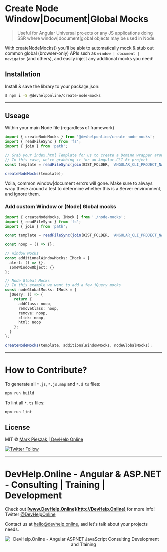 # Create Node Window|Document|Global Mocks

> Useful for Angular Universal projects or any JS applications doing SSR where window|document|global objects may be used in Node. 

With createNodeMocks() you'll be able to automatically mock & stub out common global (browser-only) APIs such as `window | document | navigator` (and others), and easily inject any additional mocks you need! 

## Installation

Install & save the library to your package.json:

```bash
$ npm i -S @devhelponline/create-node-mocks
```

---

## Useage

Within your main Node file (regardless of framework)

```typescript
import { createNodeMocks } from '@devhelponline/create-node-mocks';
import { readFileSync } from 'fs';
import { join } from 'path';

// Grab your index.html Template for us to create a Domino wrapper around
// In this case, we're grabbing it for an Angular-CLI 6+ project
const template = readFileSync(join(DIST_FOLDER, 'ANGULAR_CLI_PROJECT_NAME', 'index.html')).toString();

createNodeMocks(template);
```

Voila, common window|document errors will gone. 
Make sure to always wrap these around a test to determine whether this is a Server 
environment, and ignore them.

### Add custom Window or (Node) Global mocks

```typescript
import { createNodeMocks, IMock } from './node-mocks';
import { readFileSync } from 'fs';
import { join } from 'path';

const template = readFileSync(join(DIST_FOLDER, 'ANGULAR_CLI_PROJECT_NAME', 'index.html')).toString();

const noop = () => {};

// Window Mocks
const additionalWindowMocks: IMock = {
  alert: () => {},
  someWindowObject: {}
};

// Node Global Mocks
// In this example we want to add a few jQuery mocks
const nodeGlobalMocks: IMock = {
  jQuery: () => {
    return {
      addClass: noop,
      removeClass: noop,
      remove: noop,
      click: noop,
      html: noop
    };
  }
};

createNodeMocks(template, additionalWindowMocks, nodeGlobalMocks);
```

---

# How to Contribute?

To generate all `*.js`, `*.js.map` and `*.d.ts` files:

```bash
npm run build
```

To lint all `*.ts` files:

```bash
npm run lint
```

## License

MIT © [Mark Pieszak | DevHelp Online](mailto:hello@devhelp.online)

[![Twitter Follow](https://img.shields.io/twitter/follow/MarkPieszak.svg?style=social)](https://twitter.com/MarkPieszak)

----

# DevHelp.Online - Angular & ASP.NET - Consulting | Training | Development

Check out **[www.DevHelp.Online](http://DevHelp.Online)** for more info! Twitter [@DevHelpOnline](https://twitter.com/DevHelpOnline)

Contact us at <hello@devhelp.online>, and let's talk about your projects needs.

<p align="center">
    <img src="https://s3.amazonaws.com/media-p.slid.es/uploads/768119/images/4272479/Screen_Shot_2017-10-27_at_6.58.34_PM.png" alt="DevHelp.Online - Angular ASPNET JavaScript Consulting Development and Training">
</p>
